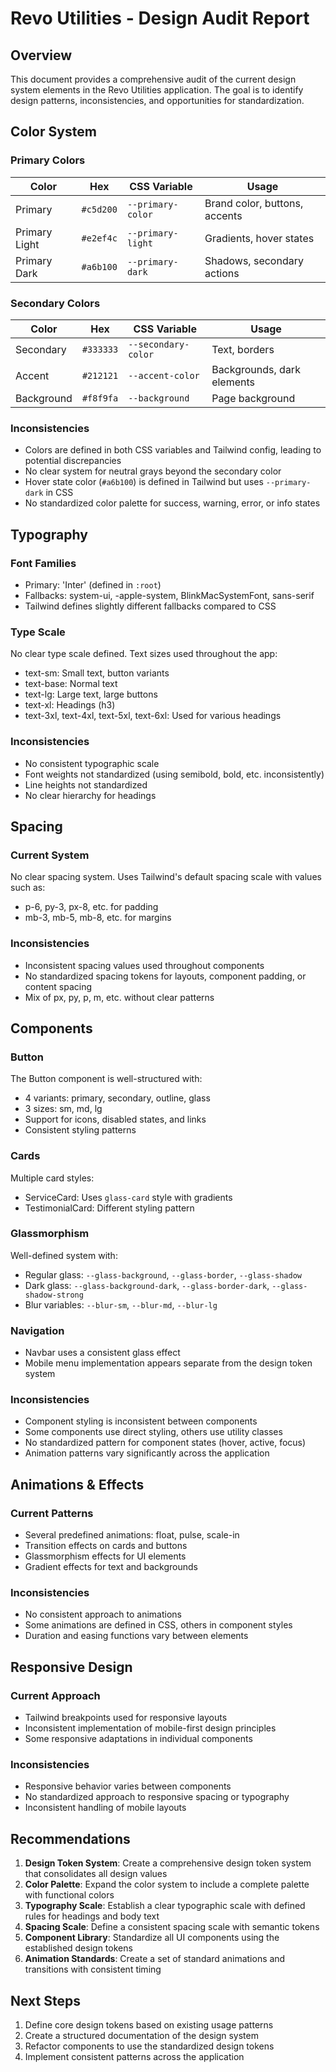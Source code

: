 # Revo Utilities - Design Audit Report

## Overview
This document provides a comprehensive audit of the current design system elements in the Revo Utilities application. The goal is to identify design patterns, inconsistencies, and opportunities for standardization.

## Color System

### Primary Colors
| Color | Hex | CSS Variable | Usage |
|-------|-----|--------------|-------|
| Primary | `#c5d200` | `--primary-color` | Brand color, buttons, accents |
| Primary Light | `#e2ef4c` | `--primary-light` | Gradients, hover states |
| Primary Dark | `#a6b100` | `--primary-dark` | Shadows, secondary actions |

### Secondary Colors
| Color | Hex | CSS Variable | Usage |
|-------|-----|--------------|-------|
| Secondary | `#333333` | `--secondary-color` | Text, borders |
| Accent | `#212121` | `--accent-color` | Backgrounds, dark elements |
| Background | `#f8f9fa` | `--background` | Page background |

### Inconsistencies
- Colors are defined in both CSS variables and Tailwind config, leading to potential discrepancies
- No clear system for neutral grays beyond the secondary color
- Hover state color (`#a6b100`) is defined in Tailwind but uses `--primary-dark` in CSS
- No standardized color palette for success, warning, error, or info states

## Typography

### Font Families
- Primary: 'Inter' (defined in `:root`)
- Fallbacks: system-ui, -apple-system, BlinkMacSystemFont, sans-serif
- Tailwind defines slightly different fallbacks compared to CSS

### Type Scale
No clear type scale defined. Text sizes used throughout the app:
- text-sm: Small text, button variants
- text-base: Normal text
- text-lg: Large text, large buttons
- text-xl: Headings (h3)
- text-3xl, text-4xl, text-5xl, text-6xl: Used for various headings

### Inconsistencies
- No consistent typographic scale
- Font weights not standardized (using semibold, bold, etc. inconsistently)
- Line heights not standardized
- No clear hierarchy for headings

## Spacing

### Current System
No clear spacing system. Uses Tailwind's default spacing scale with values such as:
- p-6, py-3, px-8, etc. for padding
- mb-3, mb-5, mb-8, etc. for margins

### Inconsistencies
- Inconsistent spacing values used throughout components
- No standardized spacing tokens for layouts, component padding, or content spacing
- Mix of px, py, p, m, etc. without clear patterns

## Components

### Button
The Button component is well-structured with:
- 4 variants: primary, secondary, outline, glass
- 3 sizes: sm, md, lg
- Support for icons, disabled states, and links
- Consistent styling patterns

### Cards
Multiple card styles:
- ServiceCard: Uses `glass-card` style with gradients
- TestimonialCard: Different styling pattern

### Glassmorphism
Well-defined system with:
- Regular glass: `--glass-background`, `--glass-border`, `--glass-shadow`
- Dark glass: `--glass-background-dark`, `--glass-border-dark`, `--glass-shadow-strong`
- Blur variables: `--blur-sm`, `--blur-md`, `--blur-lg`

### Navigation
- Navbar uses a consistent glass effect
- Mobile menu implementation appears separate from the design token system

### Inconsistencies
- Component styling is inconsistent between components
- Some components use direct styling, others use utility classes
- No standardized pattern for component states (hover, active, focus)
- Animation patterns vary significantly across the application

## Animations & Effects

### Current Patterns
- Several predefined animations: float, pulse, scale-in
- Transition effects on cards and buttons
- Glassmorphism effects for UI elements
- Gradient effects for text and backgrounds

### Inconsistencies
- No consistent approach to animations
- Some animations are defined in CSS, others in component styles
- Duration and easing functions vary between elements

## Responsive Design

### Current Approach
- Tailwind breakpoints used for responsive layouts
- Inconsistent implementation of mobile-first design principles
- Some responsive adaptations in individual components

### Inconsistencies
- Responsive behavior varies between components
- No standardized approach to responsive spacing or typography
- Inconsistent handling of mobile layouts

## Recommendations

1. **Design Token System**: Create a comprehensive design token system that consolidates all design values
2. **Color Palette**: Expand the color system to include a complete palette with functional colors
3. **Typography Scale**: Establish a clear typographic scale with defined rules for headings and body text
4. **Spacing Scale**: Define a consistent spacing scale with semantic tokens
5. **Component Library**: Standardize all UI components using the established design tokens
6. **Animation Standards**: Create a set of standard animations and transitions with consistent timing

## Next Steps
1. Define core design tokens based on existing usage patterns
2. Create a structured documentation of the design system
3. Refactor components to use the standardized design tokens
4. Implement consistent patterns across the application
